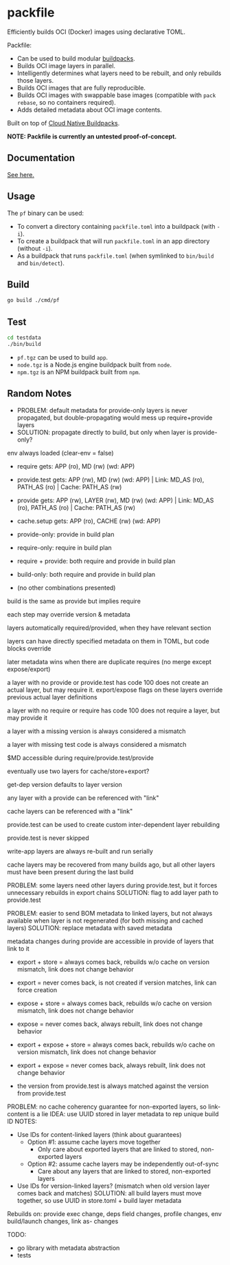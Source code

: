 # packfile

Efficiently builds OCI (Docker) images using declarative TOML.

Packfile:
- Can be used to build modular [buildpacks](https://buildpacks.io).
- Builds OCI image layers in parallel.
- Intelligently determines what layers need to be rebuilt, and only rebuilds those layers.
- Builds OCI images that are fully reproducible.
- Builds OCI images with swappable base images (compatible with `pack rebase`, so no containers required).
- Adds detailed metadata about OCI image contents.

Built on top of [Cloud Native Buildpacks](https://buildpacks.io).

**NOTE: Packfile is currently an untested proof-of-concept.**

## Documentation
[See here.](./docs)

## Usage

The `pf` binary can be used:
- To convert a directory containing `packfile.toml` into a buildpack (with `-i`).
- To create a buildpack that will run `packfile.toml` in an app directory (without `-i`).
- As a buildpack that runs `packfile.toml` (when symlinked to `bin/build` and `bin/detect`).

## Build

```bash
go build ./cmd/pf
```

## Test

```bash
cd testdata
./bin/build
```

- `pf.tgz` can be used to build `app`.
- `node.tgz` is a Node.js engine buildpack built from `node`.
- `npm.tgz` is an NPM buildpack built from `npm`.

## Random Notes

- PROBLEM: default metadata for provide-only layers is never propagated, but double-propagating would mess up require+provide layers
- SOLUTION: propagate directly to build, but only when layer is provide-only?

env always loaded (clear-env = false)

- require gets: APP (ro), MD (rw) (wd: APP)
- provide.test gets: APP (rw), MD (rw) (wd: APP) | Link: MD_AS (ro), PATH_AS (ro) | Cache: PATH_AS (rw)
- provide gets: APP (rw), LAYER (rw), MD (rw) (wd: APP) | Link: MD_AS (ro), PATH_AS (ro) | Cache: PATH_AS (rw)
- cache.setup gets: APP (ro), CACHE (rw) (wd: APP)

- provide-only: provide in build plan
- require-only: require in build plan
- require + provide: both require and provide in build plan
- build-only: both require and provide in build plan
- (no other combinations presented)

build is the same as provide but implies require

each step may override version & metadata

layers automatically required/provided, when they have relevant section

layers can have directly specified metadata on them in TOML, but code blocks override

later metadata wins when there are duplicate requires (no merge except expose/export)

a layer with no provide or provide.test has code 100 does not create an actual layer, but may require it.
export/expose flags on these layers override previous actual layer definitions

a layer with no require or require has code 100 does not require a layer, but may provide it

a layer with a missing version is always considered a mismatch

a layer with missing test code is always considered a mismatch

$MD accessible during require/provide.test/provide

eventually use two layers for cache/store+export?

get-dep version defaults to layer version

any layer with a provide can be referenced with "link"

cache layers can be referenced with a "link"

provide.test can be used to create custom inter-dependent layer rebuilding

provide.test is never skipped

write-app layers are always re-built and run serially

cache layers may be recovered from many builds ago, but all other layers must have been present during the last build

PROBLEM: some layers need other layers during provide.test, but it forces unnecessary rebuilds in export chains
SOLUTION: flag to add layer path to provide.test

PROBLEM: easier to send BOM metadata to linked layers, but not always available when layer is not regenerated (for both missing and cached layers)
SOLUTION: replace metadata with saved metadata

metadata changes during provide are accessible in provide of layers that link to it

- export + store = always comes back, rebuilds w/o cache on version mismatch, link does not change behavior
- export = never comes back, is not created if version matches, link can force creation
- expose + store =  always comes back, rebuilds w/o cache on version mismatch, link does not change behavior
- expose = never comes back, always rebuilt, link does not change behavior
- export + expose + store = always comes back, rebuilds w/o cache on version mismatch, link does not change behavior
- export + expose = never comes back, always rebuilt, link does not change behavior

- the version from provide.test is always matched against the version from provide.test

PROBLEM: no cache coherency guarantee for non-exported layers, so link-content is a lie
IDEA: use UUID stored in layer metadata to rep unique build ID
NOTES:
- Use IDs for content-linked layers (think about guarantees)
  - Option #1: assume cache layers move together
    - Only care about exported layers that are linked to stored, non-exported layers
  - Option #2: assume cache layers may be independently out-of-sync
    - Care about any layers that are linked to stored, non-exported layers
- Use IDs for version-linked layers? (mismatch when old version layer comes back and matches)
SOLUTION: all build layers must move together, so use UUID in store.toml + build layer metadata

Rebuilds on: provide exec change, deps field changes, profile changes, env build/launch changes, link as- changes

TODO:
- go library with metadata abstraction
- tests
